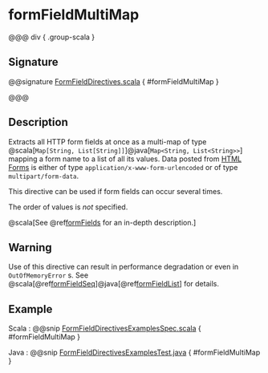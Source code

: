 # formFieldMultiMap

@@@ div { .group-scala }

## Signature

@@signature [FormFieldDirectives.scala](/akka-http/src/main/scala/akka/http/scaladsl/server/directives/FormFieldDirectives.scala) { #formFieldMultiMap }

@@@

## Description

Extracts all HTTP form fields at once as a multi-map of type @scala[`Map[String, List[String]]`]@java[`Map<String, List<String>>`] mapping
a form name to a list of all its values. Data posted from [HTML Forms](https://www.w3.org/TR/html401/interact/forms.html#h-17.13.4) is either of type `application/x-www-form-urlencoded` or of type `multipart/form-data`.

This directive can be used if form fields can occur several times.

The order of values is *not* specified.

@scala[See @ref[formFields](formFields.md) for an in-depth description.]

## Warning

Use of this directive can result in performance degradation or even in `OutOfMemoryError` s.
See @scala[@ref[formFieldSeq](formFieldSeq.md)]@java[@ref[formFieldList](formFieldSeq.md)] for details.

## Example

Scala
:  @@snip [FormFieldDirectivesExamplesSpec.scala]($test$/scala/docs/http/scaladsl/server/directives/FormFieldDirectivesExamplesSpec.scala) { #formFieldMultiMap }

Java
:  @@snip [FormFieldDirectivesExamplesTest.java]($test$/java/docs/http/javadsl/server/directives/FormFieldDirectivesExamplesTest.java) { #formFieldMultiMap }
